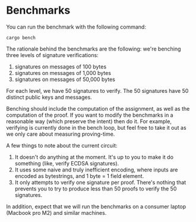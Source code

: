 # Benchmarks

You can run the benchmark with the following command:

```
cargo bench
```

The rationale behind the benchmarks are the following: we're benching three levels of signature verifications:

1. signatures on messages of 100 bytes
2. signatures on messages of 1,000 bytes
3. signatures on messages of 50,000 bytes

For each level, we have 50 signatures to verify. The 50 signatures have 50 distinct public keys and messages.

Benching should include the computation of the assignment, as well as the computation of the proof. If you want to modify the benchmarks in a reasonable way (which preserve the intent) then do it. For example, verifying is currently done in the bench loop, but feel free to take it out as we  only care about measuring proving-time.

A few things to note about the current circuit:

1. It doesn't do anything at the moment. It's up to you to make it do something (like, verify ECDSA signatures).
2. It uses some naive and truly inefficient encoding, where inputs are encoded as bytestrings, and 1 byte = 1 field element.
3. It only attempts to verify one signature per proof. There's nothing that prevents you to try to produce less than 50 proofs to verify the 50 signatures.

In addition, expect that we will run the benchmarks on a consumer laptop (Macbook pro M2) and similar machines.
